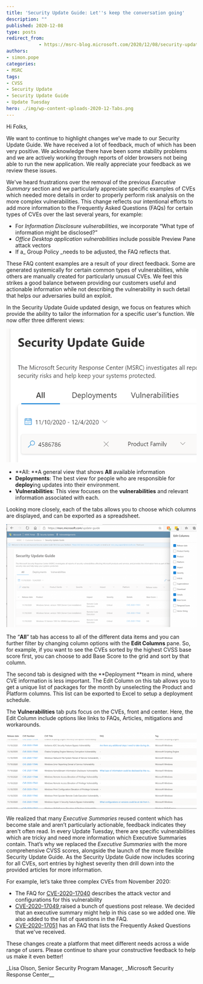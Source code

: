 ```yaml
---
title: 'Security Update Guide: Let''s keep the conversation going'
description: ""
published: 2020-12-08
type: posts
redirect_from:
            - https://msrc-blog.microsoft.com/2020/12/08/security-update-guide-lets-keep-the-conversation-going/
authors:
- simon.pope
categories:
- MSRC
tags:
- CVSS
- Security Update
- Security Update Guide
- Update Tuesday
hero: ./img/wp-content-uploads-2020-12-Tabs.png
---
```

<!-- wp:paragraph -->

Hi Folks,

<!-- /wp:paragraph -->

<!-- wp:paragraph -->

We want to continue to highlight changes we’ve made to our Security Update Guide. We have received a lot of feedback, much of which has been very positive. We acknowledge there have been some stability problems and we are actively working through reports of older browsers not being able to run the new application. We really appreciate your feedback as we review these issues.

<!-- /wp:paragraph -->

<!-- wp:paragraph -->

We've heard frustrations over the removal of the previous _Executive Summary_ section and we particularly appreciate specific examples of CVEs which needed more details in order to properly perform risk analysis on the more complex vulnerabilities. This change reflects our intentional efforts to add more information to the Frequently Asked Questions (FAQs) for certain types of CVEs over the last several years, for example:

<!-- /wp:paragraph -->

<!-- wp:list -->

- For _Information Disclosure vulnerabilities_, we incorporate “What type of information might be disclosed?”
- _Office Desktop_ _application vulnerabilities_ include possible Preview Pane attack vectors
- If a\_ Group Policy \_needs to be adjusted, the FAQ reflects that.

<!-- /wp:list -->

<!-- wp:paragraph -->

These FAQ content examples are a result of your direct feedback. Some are generated systemically for certain common types of vulnerabilities, while others are manually created for particularly unusual CVEs. We feel this strikes a good balance between providing our customers useful and actionable information while not describing the vulnerability in such detail that helps our adversaries build an exploit.

<!-- /wp:paragraph -->

<!-- wp:paragraph -->

In the Security Update Guide updated design, we focus on features which provide the ability to tailor the information for a specific user's function. We now offer three different views:

<!-- /wp:paragraph -->

<!-- wp:image {"align":"center","id":12416,"width":498,"height":349,"sizeSlug":"large","className":"is-style-default"} -->

![](./img/wp-content-uploads-2020-12-Tabs.png)

<!-- /wp:image -->

<!-- wp:list -->

- **All: **A general view that shows **All** available information
- **Deployments**: The best view for people who are responsible for **deploy**ing updates into their environment.
- **Vulnerabilities**: This view focuses on the **vulnerabilities** and relevant information associated with each.

<!-- /wp:list -->

<!-- wp:paragraph -->

Looking more closely, each of the tabs allows you to choose which columns are displayed, and can be exported as a spreadsheet.

<!-- /wp:paragraph -->

<!-- wp:image {"id":12418,"sizeSlug":"large"} -->

![](./img/wp-content-uploads-2020-12-AllTab-1024x554.png)

<!-- /wp:image -->

<!-- wp:paragraph -->

The “**All**” tab has access to all of the different data items and you can further filter by changing column options with the **Edit Columns** pane. So, for example, if you want to see the CVEs sorted by the highest CVSS base score first, you can choose to add Base Score to the grid and sort by that column.

<!-- /wp:paragraph -->

<!-- wp:paragraph -->

The second tab is designed with the **Deployment **team in mind, where CVE information is less important. The Edit Column on this tab allows you to get a unique list of packages for the month by unselecting the Product and Platform columns. This list can be exported to Excel to setup a deployment schedule.

<!-- /wp:paragraph -->

<!-- wp:paragraph -->

The **Vulnerabilities** tab puts focus on the CVEs, front and center. Here, the Edit Column include options like links to FAQs, Articles, mitigations and workarounds.

<!-- /wp:paragraph -->

<!-- wp:image {"id":12417,"sizeSlug":"large"} -->

![](./img/wp-content-uploads-2020-12-CVEs-1024x405.png)

<!-- /wp:image -->

<!-- wp:paragraph -->

We realized that many _Executive Summaries_ reused content which has become stale and aren’t particularly actionable, feedback indicates they aren't often read. In every Update Tuesday, there are specific vulnerabilities which are tricky and need more information which Executive Summaries contain. That’s why we replaced the _Executive Summaries_ with the more comprehensive CVSS scores, alongside the launch of the more flexible Security Update Guide. As the Security Update Guide now includes scoring for all CVEs, sort entries by highest severity then drill down into the provided articles for more information.

<!-- /wp:paragraph -->

<!-- wp:paragraph -->

For example, let’s take three complex CVEs from November 2020:

<!-- /wp:paragraph -->

<!-- wp:list -->

- The FAQ for [CVE-2020-17040](https://msrc.microsoft.com/update-guide/vulnerability/CVE-2020-17040) describes the attack vector and configurations for this vulnerability
- [CVE-2020-17049 ](https://msrc.microsoft.com/update-guide/vulnerability/CVE-2020-17049)raised a bunch of questions post release. We decided that an executive summary might help in this case so we added one. We also added to the list of questions in the FAQ.
- [CVE-2020-](https://nam06.safelinks.protection.outlook.com/?url=https%3A%2F%2Fmsrc.microsoft.com%2Fupdate-guide%2Fvulnerability%2FCVE-2020-17051&data=04%7C01%7Celolson%40microsoft.com%7Cb47865ae4f57475961f708d897df9752%7C72f988bf86f141af91ab2d7cd011db47%7C1%7C1%7C637426333856098795%7CUnknown%7CTWFpbGZsb3d8eyJWIjoiMC4wLjAwMDAiLCJQIjoiV2luMzIiLCJBTiI6Ik1haWwiLCJXVCI6Mn0%3D%7C1000&sdata=06EyxX5Y7DH5YLhDzwCGDUXCvLvc5UQ00OfpvSgbMwM%3D&reserved=0)[17051](https://msrc.microsoft.com/update-guide/vulnerability/CVE-2020-17051) has an FAQ that lists the Frequently Asked Questions that we've received.

<!-- /wp:list -->

<!-- wp:paragraph -->

These changes create a platform that meet different needs across a wide range of users. Please continue to share your constructive feedback to help us make it even better!

<!-- /wp:paragraph -->

<!-- wp:paragraph -->

\_Lisa Olson, Senior Security Program Manager, \_Microsoft Security Response Center\_\_

<!-- /wp:paragraph -->
